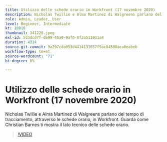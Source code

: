 ```yaml
---
title: Utilizzo delle schede orario in Workfront (17 novembre 2020)
description: Nicholas Twillie e Alma Martinez di Walgreens parlano del tempo di tracciamento, attraverso le schede orario, in Workfront. Allora guarda come Christian Barnes mostra... (Le descrizioni dovrebbero essere tra 60 e 160 caratteri)
role: Admin, Leader, User
level: Beginner, Intermediate
kt: 10010
thumbnail: 341228.jpeg
exl-id: 533dcd7f-de99-4ba9-9af0-0f3a511931a4
duration: 4314
source-git-commit: 9a297cda953d4414131657f9ac84580aea0eabeb
workflow-type: tm+mt
source-wordcount: '71'
ht-degree: 0%

---
```


# Utilizzo delle schede orario in Workfront (17 novembre 2020)

Nicholas Twillie e Alma Martinez di Walgreens parlano del tempo di tracciamento, attraverso le schede orario, in Workfront. Guarda come Christian Barnes ti mostra il lato tecnico delle schede orario.

>[!VIDEO](https://video.tv.adobe.com/v/341228/?quality=12&learn=on)
